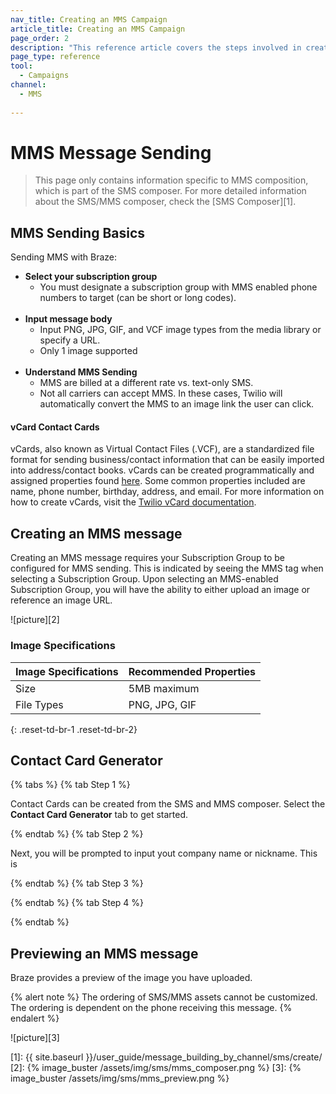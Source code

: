 ```yaml
---
nav_title: Creating an MMS Campaign
article_title: Creating an MMS Campaign
page_order: 2
description: "This reference article covers the steps involved in creating, sending, and previewing an MMS message."
page_type: reference
tool:
  - Campaigns
channel:
  - MMS
  
---
```


# MMS Message Sending

> This page only contains information specific to MMS composition, which is part of the SMS composer. For more detailed information about the SMS/MMS composer, check the [SMS Composer][1].

## MMS Sending Basics

Sending MMS with Braze:
- __Select your subscription group__
  - You must designate a subscription group with MMS enabled phone numbers to target (can be short or long codes).<br><br>
- __Input message body__
  - Input PNG, JPG, GIF, and VCF image types from the media library or specify a URL.
  - Only 1 image supported<br><br>
- __Understand MMS Sending__
  - MMS are billed at a different rate vs. text-only SMS.
  - Not all carriers can accept MMS. In these cases, Twilio will automatically convert the MMS to an image link the user can click.

#### vCard Contact Cards 

vCards, also known as Virtual Contact Files (.VCF), are a standardized file format for sending business/contact information that can be easily imported into address/contact books. vCards can be created programmatically and assigned properties found [here](https://tools.ietf.org/html/rfc6350#section-6). Some common properties included are name, phone number, birthday, address, and email. For more information on how to create vCards, visit the [Twilio vCard documentation](https://www.twilio.com/blog/send-vcard-twilio-sms).

## Creating an MMS message

Creating an MMS message requires your Subscription Group to be configured for MMS sending. This is indicated by seeing the MMS tag when selecting a Subscription Group. Upon selecting an MMS-enabled Subscription Group, you will have the ability to either upload an image or reference an image URL.

![picture][2]

### Image Specifications

**Image Specifications** | **Recommended Properties**
--- | ---
Size | 5MB maximum
File Types | PNG, JPG, GIF
{: .reset-td-br-1 .reset-td-br-2}

## Contact Card Generator

{% tabs %}
{% tab Step 1 %}

Contact Cards can be created from the SMS and MMS composer. Select the __Contact Card Generator__ tab to get started.

{% endtab %}
{% tab Step 2 %}

Next, you will be prompted to input yout company name or nickname. This is


{% endtab %}
{% tab Step 3 %}


{% endtab %}
{% tab Step 4 %}


{% endtab %}

## Previewing an MMS message

Braze provides a preview of the image you have uploaded. 

{% alert note %}
The ordering of SMS/MMS assets cannot be customized. The ordering is dependent on the phone receiving this message.
{% endalert %}

![picture][3]


[1]: {{ site.baseurl }}/user_guide/message_building_by_channel/sms/create/
[2]: {% image_buster /assets/img/sms/mms_composer.png %}
[3]: {% image_buster /assets/img/sms/mms_preview.png %}
